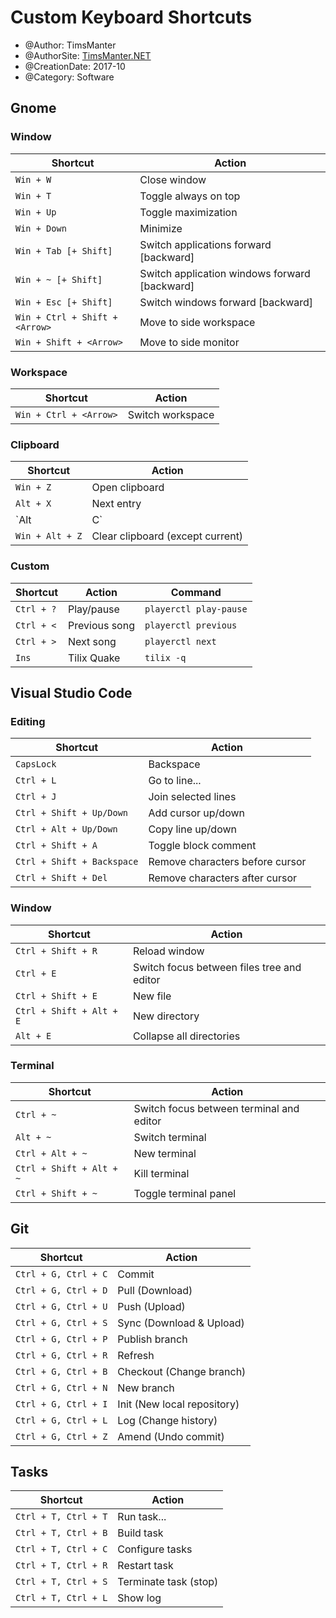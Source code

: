 # Custom Keyboard Shortcuts

* @Author: TimsManter
* @AuthorSite: [TimsManter.NET](http://timsmanter.net/)
* @CreationDate: 2017-10
* @Category: Software

## Gnome

### Window

Shortcut | Action
--- | ---
`Win + W` | Close window
`Win + T` | Toggle always on top
`Win + Up` | Toggle maximization
`Win + Down` | Minimize
`Win + Tab [+ Shift]` | Switch applications forward [backward]
`Win + ~ [+ Shift]` | Switch application windows forward [backward]
`Win + Esc [+ Shift]` | Switch windows forward [backward]
`Win + Ctrl + Shift + <Arrow>` | Move to side workspace
`Win + Shift + <Arrow>` | Move to side monitor

### Workspace

Shortcut | Action
--- | ---
`Win + Ctrl + <Arrow>` | Switch workspace

### Clipboard

Shortcut | Action
--- | ---
`Win + Z` | Open clipboard
`Alt + X` | Next entry
`Alt | C` | Previous entry
`Win + Alt + Z` | Clear clipboard (except current)

### Custom

Shortcut | Action | Command
--- | --- | ---
`Ctrl + ?` | Play/pause | `playerctl play-pause`
`Ctrl + <` | Previous song | `playerctl previous`
`Ctrl + >` | Next song | `playerctl next`
`Ins` | Tilix Quake | `tilix -q`

## Visual Studio Code

### Editing

Shortcut | Action
--- | ---
`CapsLock` | Backspace
`Ctrl + L` | Go to line...
`Ctrl + J` | Join selected lines
`Ctrl + Shift + Up/Down` | Add cursor up/down
`Ctrl + Alt + Up/Down` | Copy line up/down
`Ctrl + Shift + A` | Toggle block comment
`Ctrl + Shift + Backspace` | Remove characters before cursor
`Ctrl + Shift + Del` | Remove characters after cursor

### Window

Shortcut | Action
--- | ---
`Ctrl + Shift + R` | Reload window
`Ctrl + E` | Switch focus between files tree and editor
`Ctrl + Shift + E` | New file
`Ctrl + Shift + Alt + E` | New directory
`Alt + E` | Collapse all directories

### Terminal

Shortcut | Action
--- | ---
`Ctrl + ~` | Switch focus between terminal and editor
`Alt + ~` | Switch terminal
`Ctrl + Alt + ~` | New terminal
`Ctrl + Shift + Alt + ~` | Kill terminal
`Ctrl + Shift + ~` | Toggle terminal panel

## Git

Shortcut | Action
--- | ---
`Ctrl + G, Ctrl + C` | Commit
`Ctrl + G, Ctrl + D` | Pull (Download)
`Ctrl + G, Ctrl + U` | Push (Upload)
`Ctrl + G, Ctrl + S` | Sync (Download & Upload)
`Ctrl + G, Ctrl + P` | Publish branch
`Ctrl + G, Ctrl + R` | Refresh
`Ctrl + G, Ctrl + B` | Checkout (Change branch)
`Ctrl + G, Ctrl + N` | New branch
`Ctrl + G, Ctrl + I` | Init (New local repository)
`Ctrl + G, Ctrl + L` | Log (Change history)
`Ctrl + G, Ctrl + Z` | Amend (Undo commit)

## Tasks

Shortcut | Action
--- | ---
`Ctrl + T, Ctrl + T` | Run task...
`Ctrl + T, Ctrl + B` | Build task
`Ctrl + T, Ctrl + C` | Configure tasks
`Ctrl + T, Ctrl + R` | Restart task
`Ctrl + T, Ctrl + S` | Terminate task (stop)
`Ctrl + T, Ctrl + L` | Show log